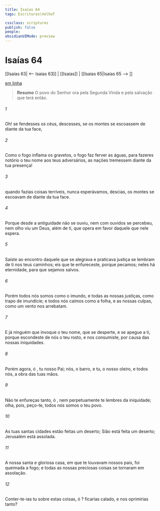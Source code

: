 ```yaml
---
title: Isaías 64
tags: Escrituras\VelhoT

cssclass: scriptures
publish: false
people:
obsidianUIMode: preview
---
```


# Isaías 64
[[Isaías 63| <-- Isaías 63]] | [[Isaías]] | [[Isaías 65|Isaías 65 --> ]]

[em linha](https://churchofjesuschrist.org/study/scriptures/ot/isa/64?lang=por)

> __Resumo__
O povo do Senhor ora pela Segunda Vinda e pela salvação que terá então.

###### 1 
Oh! se fendesses os céus,  descesses, se os montes se escoassem de diante da tua face,

###### 2 
Como o fogo inflama os gravetos,  o fogo faz ferver as águas, para fazeres notório o teu nome aos teus adversários,  as nações tremessem diante da tua presença!

###### 3 
 quando fazias coisas terríveis,  nunca esperávamos,  descias,  os montes se escoavam de diante da tua face.

###### 4 
Porque desde a antiguidade não se ouviu, nem com ouvidos se percebeu, nem olho viu um Deus, além de ti, que opera em favor daquele que nele espera.

###### 5 
Saíste ao encontro daquele que se alegrava e praticava justiça  se lembram de ti nos teus caminhos; eis que te enfureceste, porque pecamos; neles há eternidade, para que sejamos salvos.

###### 6 
Porém todos nós somos como o imundo, e todas as nossas justiças, como trapo de imundície; e todos nós caímos como a folha, e as nossas culpas, como um vento nos arrebatam.

###### 7 
E já ninguém  que invoque o teu nome, que se desperte, e se apegue a ti, porque escondeste de nós o teu rosto, e nos consumiste, por causa das nossas iniquidades.

###### 8 
Porém agora, ó , tu  nosso Pai; nós, o barro, e tu, o nosso oleiro, e todos nós, a obra das tuas mãos.

###### 9 
Não te enfureças tanto, ó , nem perpetuamente te lembres da iniquidade; olha, pois, peço-te, todos nós somos o teu povo.

###### 10 
As tuas santas cidades estão feitas um deserto; Sião está feita um deserto; Jerusalém está assolada.

###### 11 
A nossa santa e gloriosa casa, em que te louvavam nossos pais, foi queimada a fogo; e todas as nossas preciosas coisas se tornaram em assolação.

###### 12 
Conter-te-ias tu  sobre estas coisas, ó ? ficarias calado, e nos oprimirias tanto?

